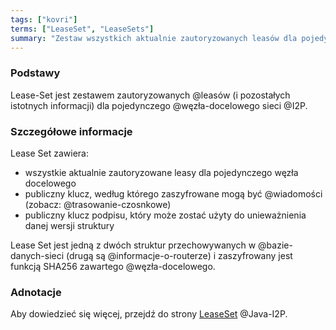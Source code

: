 ```yaml
---
tags: ["kovri"]
terms: ["LeaseSet", "LeaseSets"]
summary: "Zestaw wszystkich aktualnie zautoryzowanych leasów dla pojedynczego węzła docelowego I2P."
---
```


### Podstawy

Lease-Set jest zestawem zautoryzowanych @leasów (i pozostałych istotnych informacji) dla pojedynczego @węzła-docelowego sieci @I2P.

### Szczegółowe informacje

Lease Set zawiera:

- wszystkie aktualnie zautoryzowane leasy dla pojedynczego węzła docelowego
- publiczny klucz, według którego zaszyfrowane mogą być @wiadomości (zobacz: @trasowanie-czosnkowe)
- publiczny klucz podpisu, który może zostać użyty do unieważnienia danej wersji struktury

Lease Set jest jedną z dwóch struktur przechowywanych w @bazie-danych-sieci (drugą są @informacje-o-routerze) i zaszyfrowany jest funkcją SHA256 zawartego @węzła-docelowego.

### Adnotacje

Aby dowiedzieć się więcej, przejdź do strony [LeaseSet](https://geti2p.net/en/docs/how/network-database#leaseSet) @Java-I2P.
